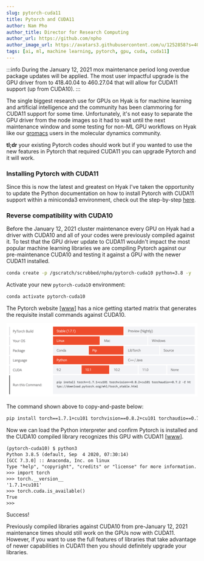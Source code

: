 ```yaml
---
slug: pytorch-cuda11
title: Pytorch and CUDA11
author: Nam Pho
author_title: Director for Research Computing
author_url: https://github.com/npho
author_image_url: https://avatars3.githubusercontent.com/u/1252858?s=400&v=4
tags: [ai, ml, machine learning, pytorch, gpu, cuda, cuda11]
---
```


[pytorch-cuda10]: /img/blog/pytorch-cuda10.png 'Pytorch install instructions for pip with CUDA10'

:::info
During the January 12, 2021 mox maintenance period long overdue package updates will be applied. The most user impactful upgrade is the GPU driver from to 418.40.04 to 460.27.04 that will allow for CUDA11 support (up from CUDA10).
:::

The single biggest research use for GPUs on Hyak is for machine learning and artificial intelligence and the community has been clammoring for CUDA11 support for some time. Unfortunately, it's not easy to separate the GPU driver from the node images so it had to wait until the next maintenance window and some testing for non-ML GPU workflows on Hyak like our [gromacs](2021-01-09-gromacs-gpu.md) users in the molecular dynamics community.

**tl;dr** your existing Pytorch codes should work but if you wanted to use the new features in Pytorch that required CUDA11 you can upgrade Pytorch and it will work.

### Installing Pytorch with CUDA11

Since this is now the latest and greatest on Hyak I've taken the opportunity to update the Python documentation on how to install Pytorch with CUDA11 support within a miniconda3 environment, check out the step-by-step [here](/docs/tools/python).

### Reverse compatibility with CUDA10

Before the January 12, 2021 cluster maintenance every GPU on Hyak had a driver with CUDA10 and all of your codes were previously compiled against it. To test that the GPU driver update to CUDA11 wouldn't impact the most popular machine learning libraries we are compiling Pytorch against our pre-maintenance CUDA10 and testing it against a GPU with the newer CUDA11 installed.

```bash
conda create -p /gscratch/scrubbed/npho/pytorch-cuda10 python=3.8 -y
```

Activate your new `pytorch-cuda10` environment:

```bash
conda activate pytorch-cuda10
```

The Pytorch website [[www](https://pytorch.org/get-started/locally/)] has a nice getting started matrix that generates the requisite install commands against CUDA10.

![pytorch-cuda10]

The command shown above to copy-and-paste below:

```bash
pip install torch==1.7.1+cu101 torchvision==0.8.2+cu101 torchaudio==0.7.2 -f https://download.pytorch.org/whl/torch_stable.html
```

Now we can load the Python interpreter and confirm Pytorch is installed and the CUDA10 compiled library recognizes this GPU with CUDA11 [[www](https://pytorch.org/get-started/locally/#linux-verification)].

```shell-session terminal=true
(pytorch-cuda10) $ python3                                                                               Python 3.8.5 (default, Sep  4 2020, 07:30:14) 
[GCC 7.3.0] :: Anaconda, Inc. on linux
Type "help", "copyright", "credits" or "license" for more information.
>>> import torch
>>> torch.__version__
'1.7.1+cu101'
>>> torch.cuda.is_available()
True
>>> 
```

Success! 

Previously compiled libraries against CUDA10 from pre-January 12, 2021 maintenance times should still work on the GPUs now with CUDA11. However, if you want to use the full features of libraries that take advantage of newer capabilities in CUDA11 then you should definitely upgrade your libraries.
